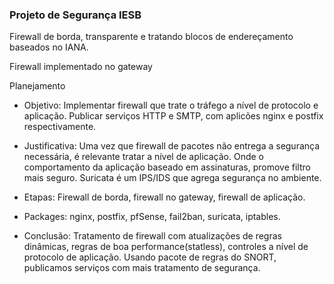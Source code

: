 ### Projeto de Segurança IESB

Firewall de borda, transparente e tratando blocos de endereçamento baseados no IANA.

Firewall implementado no gateway

Planejamento

- Objetivo: Implementar firewall que trate o tráfego a nível de protocolo e aplicação. Publicar serviços HTTP e SMTP, com aplicões nginx e postfix respectivamente.

- Justificativa: Uma vez que firewall de pacotes não entrega a segurança necessária, é relevante tratar a nível de aplicação. Onde o comportamento da aplicação baseado em assinaturas, promove filtro mais seguro. Suricata é um IPS/IDS que agrega segurança no ambiente.

- Etapas: Firewall de borda, firewall no gateway, firewall de aplicação.

- Packages: nginx, postfix, pfSense, fail2ban, suricata, iptables.

- Conclusão: Tratamento de firewall com atualizações de regras dinâmicas, regras de boa performance(statless), controles a nível de protocolo de aplicação. Usando pacote de regras do SNORT, publicamos serviços com mais tratamento de segurança.
